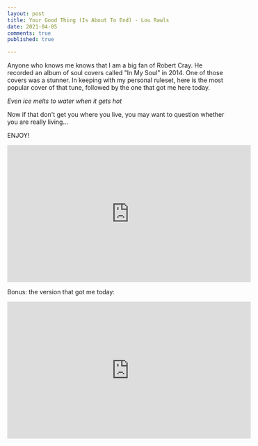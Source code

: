 ```yaml
---
layout: post
title: Your Good Thing (Is About To End) - Lou Rawls
date: 2021-04-05
comments: true
published: true

---
```


Anyone who knows me knows that I am a big fan of Robert Cray. He recorded an album of soul covers called "In My Soul" in 2014. One of those covers was a stunner. In keeping with my personal ruleset, here is the most popular cover of that tune, followed by the one that got me here today.

*Even ice melts to water when it gets hot*

Now if that don't get you  where you live, you may want to question whether you are really living...

ENJOY! 


<iframe width="560" height="315" src="https://www.youtube.com/embed/4tFh4lkiCaU" title="YouTube video player" frameborder="0" allow="accelerometer; autoplay; clipboard-write; encrypted-media; gyroscope; picture-in-picture" allowfullscreen></iframe>




Bonus: the version that got me today:
<iframe width="560" height="315" src="https://www.youtube.com/embed/hshRJMhfKqE" title="YouTube video player" frameborder="0" allow="accelerometer; autoplay; clipboard-write; encrypted-media; gyroscope; picture-in-picture" allowfullscreen></iframe>